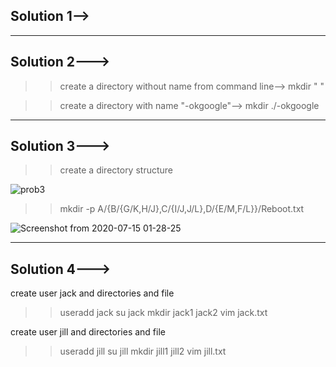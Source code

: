 ## Solution 1-->





--------------------------------------------------------------------------------

## Solution 2--->

>>create a directory without name from command line-->
>>mkdir " "

>>create a directory with name "-okgoogle"-->
>>mkdir ./-okgoogle

--------------------------------------------------------------------------------

## Solution 3--->

>>create a directory structure

![prob3](https://user-images.githubusercontent.com/44002665/87472025-e6c18100-c63c-11ea-8221-3eb6fd97fec2.png)

>> mkdir -p A/{B/{G/K,H/J},C/{I/J,J/L},D/{E/M,F/L}}/Reboot.txt

![Screenshot from 2020-07-15 01-28-25](https://user-images.githubusercontent.com/44002665/87471217-9eee2a00-c63b-11ea-8627-0e851885dd42.png)


-------------------------------------------------------------------------------

## Solution 4--->

create user jack and directories and file
>>useradd jack
>>su jack
>>mkdir jack1 jack2
>>vim jack.txt

create user jill and directories and file
>>useradd jill
>>su jill
>>mkdir jill1 jill2
>>vim jill.txt





